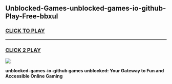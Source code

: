 
## Unblocked-Games-unblocked-games-io-github-Play-Free-bbxul
<h3>
<a href="https://premium76.site?title=unblocked-games-io-github&ref=15A">CLICK TO PLAY</a></h3>
<hr>

<h3>
<a href="https://premium76.site?title=unblocked-games-io-github&ref=15A">CLICK 2 PLAY</a>
  
</h3>

<a href="https://premium76.site?title=unblocked-games-io-github&ref=15A"><img src="https://clearcache.store/games.png"></a>


**unblocked-games-io-github games unblocked: Your Gateway to Fun and Accessible Online Gaming**
